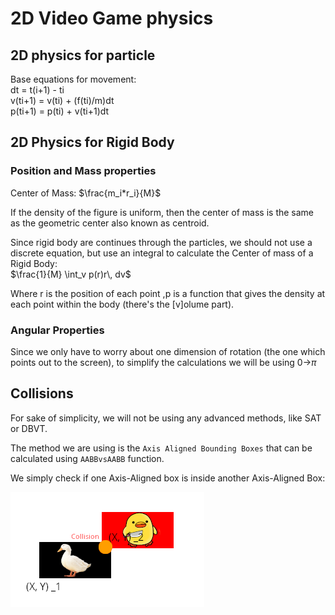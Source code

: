 # 2D Video Game physics

## 2D physics for particle

Base equations for movement:  
dt = t(i+1) - ti  
v(ti+1) = v(ti)  + (f(ti)/m)dt  
p(ti+1) = p(ti) + v(ti+1)dt

## 2D Physics for Rigid Body

### Position and Mass properties

Center of Mass:
$\frac{m_i*r_i}{M}$

If the density of the figure is uniform,
then the center of mass is the same as the
geometric center also known as centroid.

Since rigid body are continues through the particles, we should not
use a discrete equation, but use an integral to calculate the Center of mass
of a Rigid Body:  
$\frac{1}{M} \int_v p(r)r\, dv$

Where r is the position of each point ,p is a function that gives the density
at each point within the body (there's the [v]olume part).

### Angular Properties

Since we only have to worry about one dimension of rotation
(the one which points out to the screen), to simplify the calculations
we will be using 0->$\pi$


## Collisions

For sake of simplicity, we will not be using any advanced methods, like SAT or DBVT.

The method we are using is the `Axis Aligned Bounding Boxes` that can be calculated using `AABBvsAABB` function.

We simply check if one Axis-Aligned box is inside another Axis-Aligned Box:

<img src="/resources/AABB.png" alt="AABB showcase"/>
